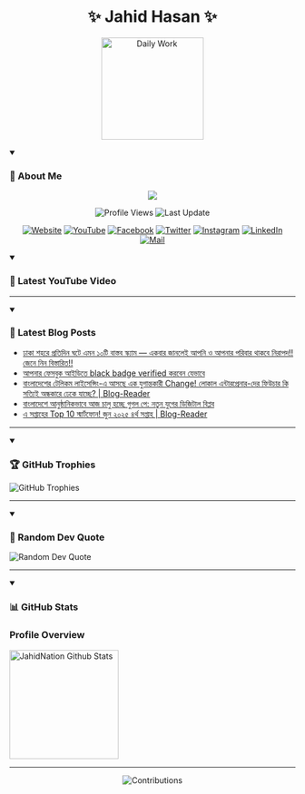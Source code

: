 <h1 align="center">✨ Jahid Hasan ✨</h1>
<p align="center">
  <img alt="Daily Work" height="180px" src="https://i.imgur.com/uhZdH9C.gif" />
</p>
<details open>
 <summary><h3>🌟 About Me</h3></summary>
<p align="center">
  <img src="https://readme-typing-svg.demolab.com/?lines=Learning+is+a+lifelong+journey.;Mistakes+are+the+seeds+of+growth.;Dream+big,+achieve+bigger!;&font=Fira%20Code&center=true&width=500&height=50&color=00FF7F&vCenter=true&pause=1000&size=24" />
</p>

<p align="center">
  <img alt="Profile Views" title="Profile Views" src="https://komarev.com/ghpvc/?username=jahidnation&style=flat-square&color=brightgreen"/>
  <img alt="Last Update" title="Last Update" src="https://img.shields.io/github/last-commit/jahidnation/jahidnation?logo=github&label=LAST+UPDATE&color=blueviolet&style=flat-square"/>
</p>

<p align="center">
  <a href="https://jahid.eu.org">
    <img alt="Website" title="Website" src="https://img.shields.io/badge/Website-000000?logo=Google-Chrome&logoColor=white&style=for-the-badge"/></a>
  <a href="https://youtube.com/@jahidnation">
    <img alt="YouTube" title="YouTube Channel" src="https://img.shields.io/badge/YouTube-FF0000?logo=YouTube&logoColor=white&style=for-the-badge"/></a>
  <a href="https://facebook.com/jahidnation">
    <img alt="Facebook" title="Facebook Page" src="https://img.shields.io/badge/Facebook-4267B2?logo=Facebook&logoColor=white&style=for-the-badge"/></a>
  <a href="https://twitter.com/jahidnation">
    <img alt="Twitter" title="Twitter Profile" src="https://img.shields.io/badge/X-000000?logo=x&logoColor=white&style=for-the-badge"/></a>
  <a href="https://instagram.com/jahidnation">
    <img alt="Instagram" title="Instagram Profile" src="https://img.shields.io/badge/Instagram-E4405F?logo=Instagram&logoColor=white&style=for-the-badge"/></a>
  <a href="https://linkedin.com/in/jahidnation">
    <img alt="LinkedIn" title="LinkedIn Profile" src="https://img.shields.io/badge/LinkedIn-0A66C2?logo=LinkedIn&logoColor=white&style=for-the-badge"/></a>
  <a href="https://mail.google.com/?hl=en&tf=cm&fs=1&to=mail@jahid.eu.org">
    <img alt="Mail" title="Mail Me" src="https://img.shields.io/badge/Email-D14836?logo=Gmail&logoColor=white&style=for-the-badge"/></a>
</p>

</details>

<details open>
 <summary><h3>🎥 Latest YouTube Video</h3></summary>

<!-- BEGIN VID -->

<!-- END VID -->

---

</details>

<details open>
 <summary><h3>📝 Latest Blog Posts</h3></summary>

<!-- BLOG-POST-LIST:START -->
- [ঢাকা শহরে প্রতিদিন ঘটে এমন ১০টি বাস্তব স্ক্যাম — একবার জানলেই আপনি ও আপনার পরিবার থাকবে নিরাপদ!! জেনে নিন বিস্তারিত!!](https://dev-blog-reader.pantheonsite.io/2025/06/24/%e0%a6%a2%e0%a6%be%e0%a6%95%e0%a6%be-%e0%a6%b6%e0%a6%b9%e0%a6%b0%e0%a7%87-%e0%a6%aa%e0%a7%8d%e0%a6%b0%e0%a6%a4%e0%a6%bf%e0%a6%a6%e0%a6%bf%e0%a6%a8-%e0%a6%98%e0%a6%9f%e0%a7%87-%e0%a6%8f%e0%a6%ae/)
- [আপনার ফেসবুক আইডিতে black badge verified করবেন যেভাবে](https://dev-blog-reader.pantheonsite.io/2025/06/24/%e0%a6%86%e0%a6%aa%e0%a6%a8%e0%a6%be%e0%a6%b0-%e0%a6%ab%e0%a7%87%e0%a6%b8%e0%a6%ac%e0%a7%81%e0%a6%95-%e0%a6%86%e0%a6%87%e0%a6%a1%e0%a6%bf%e0%a6%a4%e0%a7%87-black-badge-verified-%e0%a6%95%e0%a6%b0/)
- [বাংলাদেশের টেলিকম লাইসেন্সিং-এ আসছে এক যুগান্তকারী Change! লোকাল এন্টারপ্রেনার-দের ফিউচার কি সত্যিই অন্ধকারে ঢেকে যাচ্ছে? | Blog-Reader](https://dev-blog-reader.pantheonsite.io/2025/06/24/%e0%a6%ac%e0%a6%be%e0%a6%82%e0%a6%b2%e0%a6%be%e0%a6%a6%e0%a7%87%e0%a6%b6%e0%a7%87%e0%a6%b0-%e0%a6%9f%e0%a7%87%e0%a6%b2%e0%a6%bf%e0%a6%95%e0%a6%ae-%e0%a6%b2%e0%a6%be%e0%a6%87%e0%a6%b8%e0%a7%87%e0%a6%a8/)
- [বাংলাদেশে আনুষ্ঠানিকভাবে আজ চালু হচ্ছে গুগল পে: নতুন যুগের ডিজিটাল বিপ্লব](https://dev-blog-reader.pantheonsite.io/2025/06/24/%e0%a6%ac%e0%a6%be%e0%a6%82%e0%a6%b2%e0%a6%be%e0%a6%a6%e0%a7%87%e0%a6%b6%e0%a7%87-%e0%a6%86%e0%a6%a8%e0%a7%81%e0%a6%b7%e0%a7%8d%e0%a6%a0%e0%a6%be%e0%a6%a8%e0%a6%bf%e0%a6%95%e0%a6%ad%e0%a6%be%e0%a6%ac/)
- [এ সপ্তাহের Top 10 স্মার্টফোন! জুন ২০২৫ ৪র্থ সপ্তাহ | Blog-Reader](https://dev-blog-reader.pantheonsite.io/2025/06/23/%e0%a6%8f-%e0%a6%b8%e0%a6%aa%e0%a7%8d%e0%a6%a4%e0%a6%be%e0%a6%b9%e0%a7%87%e0%a6%b0-top-10-%e0%a6%b8%e0%a7%8d%e0%a6%ae%e0%a6%be%e0%a6%b0%e0%a7%8d%e0%a6%9f%e0%a6%ab%e0%a7%8b%e0%a6%a8-%e0%a6%9c%e0%a7%81/)
<!-- BLOG-POST-LIST:END -->

---

</details>

<details open>
 <summary><h3>🏆 GitHub Trophies</h3></summary>

<img alt="GitHub Trophies" title="GitHub Trophies" src="https://github-profile-trophy.vercel.app/?username=jahidnation&column=8&theme=gruvbox&no-frame=true"/>

---

</details>

<details open>
 <summary><h3>💬 Random Dev Quote</h3></summary>

<img alt="Random Dev Quote" title="Random Dev Quote" src="https://quotes-github-readme.vercel.app/api?type=horizontal&theme=radical"/>

---

</details>

<details open> 
  <summary><h3>📊 GitHub Stats</h3></summary>

  <h3>Profile Overview</h3>
  <p>
  <img alt="JahidNation Github Stats" src="https://denvercoder1-github-readme-stats.vercel.app/api/?username=jahidnation&show_icons=true&include_all_commits=true&count_private=true&theme=react&hide_border=true&bg_color=1F222E&title_color=F85D7F&icon_color=F8D866" height="192px"/>
  </p>

---

<p align="center">
<img alt="Contributions" title="Contributions" src="https://github.com/jahidnation/jahidnation/blob/contributions/snake.svg"/>
</p>
